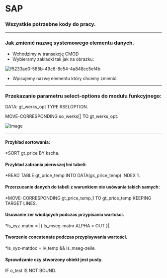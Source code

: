 # SAP
### Wszystkie potrzebne kody do pracy.

--------------------------------------------------------------
### Jak zmienić nazwę systemowego elementu danych.

* Wchodzimy w transakcję CMOD
* Wybieramy zakładki tak jak na obrazku:

![f5233ad0-585b-49c6-8c54-4a848cc5ef4b](https://user-images.githubusercontent.com/91785152/204749013-9db20e4e-c8c4-4a52-8c49-1f25255eb387.jpg)

* Wpisujemy nazwę elementu który chcemy zmienić. 

--------------------------------------------------------------

### Przekazanie parametru select-options do modułu funkcyjnego:

DATA: gt_werks_opt TYPE RSELOPTION.

MOVE-CORRESPONDING so_werks[] TO gt_werks_opt.

![image](https://user-images.githubusercontent.com/91785152/196413115-73fcfaf3-132a-4c11-88c1-482532c18bc6.png)

---------------------------------------------------------------
#### Przykład sortowania: 

*SORT gt_price BY kscha.

#### Przykład zabrania pierwszej lini tabeli: 

*READ TABLE gt_price_temp INTO DATA(gs_price_temp) INDEX 1.

#### Przerzucanie danych do tabeli z warunkiem nie usówania takich samych:

*MOVE-CORRESPONDING gt_price_temp_1 TO  gt_price_temp KEEPING TARGET LINES.

#### Usuwanie zer wiodących podczas przypisania wartości.

*ls_xyz-matnr = |{ ls_mseg-matnr ALPHA = OUT }|.
	
#### Tworzenie concatenate podczas przypisywania wartości.
	
*ls_xyz-matdoc = lv_temp && ls_mseg-zeile.

#### Sprawdzanie czy stworzony obiekt jest pusty.

IF o_test IS NOT BOUND.
